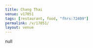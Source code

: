 ```yaml
---
title: Chang Thai
venue: v17051
tags: [restaurant, food, "fhrs:72409"]
permalink: /v/17051/
layout: venue
---
```

null